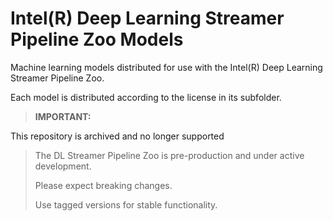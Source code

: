 # Intel(R) Deep Learning Streamer Pipeline Zoo Models

Machine learning models distributed for use with the Intel(R) Deep Learning Streamer Pipeline Zoo.

Each model is distributed according to the license in its subfolder.

> **IMPORTANT:** 

This repository is archived and no longer supported


> The DL Streamer Pipeline Zoo is
> pre-production and under active development. 
> 
> Please expect breaking changes. 
> 
> Use tagged versions for stable functionality.
